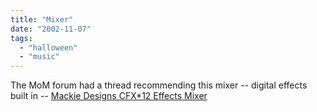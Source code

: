 ```yaml
---
title: "Mixer"
date: "2002-11-07"
tags: 
  - "halloween"
  - "music"
---
```


The MoM forum had a thread recommending this mixer -- digital effects built in -- [Mackie Designs CFX\*12 Effects Mixer](http://www.mackie.com/Products/CFX_Series/CFX12.asp)
